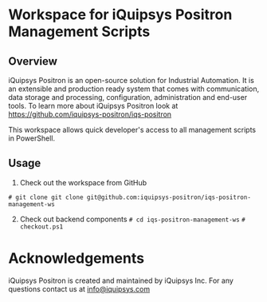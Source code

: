 # Workspace for iQuipsys Positron Management Scripts

## Overview

iQuipsys Positron is an open-source solution for Industrial Automation.
It is an extensible and production ready system that comes with communication,
data storage and processing, configuration, administration and end-user tools.
To learn more about iQuipsys Positron look at https://github.com/iquipsys-positron/iqs-positron

This workspace allows quick developer's access to all management scripts in PowerShell.

## Usage

1. Check out the workspace from GitHub

`# git clone git clone git@github.com:iquipsys-positron/iqs-positron-management-ws`

2. Check out backend components
`# cd iqs-positron-management-ws`
`# checkout.ps1`

# Acknowledgements

iQuipsys Positron is created and maintained by iQuipsys Inc.
For any questions contact us at info@iquipsys.com
